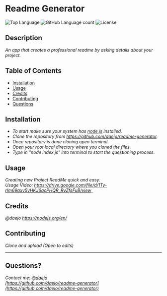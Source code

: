 # Readme Generator
 ![Top Language](https://img.shields.io/github/languages/top/daejo/readme-Generator)
  ![GitHub Language count](https://img.shields.io/github/languages/count/daejo/readme-Generator)
  ![License](https://img.shields.io/badge/license-MIT_License-green.svg)

  ## Description 

  _An app that creates a professional readme by asking details about your project._
 
  ## Table of Contents

  * [Installation](#installation)
  * [Usage](#usage)
  * [Credits](#credits)
  * [Contributing](#contributing)
  * [Questions](#questions)
  

  ## Installation

  * _To start make sure your system has [node.js](https://nodejs.org/en/) installed._
  * _Clone the repository from https://github.com/daejo/readme-generator._
  * _Once repository is done cloning open terminal._
  * _Open your root local directory where you cloned the files._    
  * _Type in "node index.js" into terminal to start the questioning process._


  ## Usage 

  _Creating new Project ReadMe quick and easy.  
  Usage Video: https://drive.google.com/file/d/1Ty-rIm69axv5vHKJ6acPHQR_RvZfsFuB/view__ 


  ## Credits

  _@daejo_
  _https://nodejs.org/en/_


  ## Contributing

  _Clone and upload (Open to edits)_


  ---
  ## Questions?
  _Contact me:_
  _[@daejo](github.com/daejo)_  
  _[https://github.com/daejo/readme-generator](https://github.com/daejo/readme-generator)_  
  

